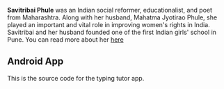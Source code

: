 **Savitribai Phule** was an Indian social reformer, educationalist, and poet from Maharashtra. Along with her husband, Mahatma Jyotirao Phule, she played an important and vital role in improving women's rights in India. Savitribai and her husband founded one of the first Indian girls' school in Pune.
You can read more about her [here](https://en.wikipedia.org/wiki/Savitribai_Phule)

## Android App
This is the source code for the typing tutor app.
